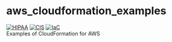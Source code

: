 # aws_cloudformation_examples

[![HIPAA](https://app.soluble.cloud/api/v1/public/badges/772c341a-1f1a-40df-bfff-3b24c95b0940.svg?orgId=359062078604)](https://app.soluble.cloud/repos/details/github.com/anthonygrees/aws_cloudformation_examples?orgId=359062078604)  [![CIS](https://app.soluble.cloud/api/v1/public/badges/e0d4db60-a3a9-460c-b156-12f59745cedf.svg?orgId=359062078604)](https://app.soluble.cloud/repos/details/github.com/anthonygrees/aws_cloudformation_examples?orgId=359062078604)  [![IaC](https://app.soluble.cloud/api/v1/public/badges/8ac52516-9f23-4e95-b90a-c2b8dcf2819e.svg?orgId=359062078604)](https://app.soluble.cloud/repos/details/github.com/anthonygrees/aws_cloudformation_examples?orgId=359062078604)  
Examples of CloudFormation for AWS
